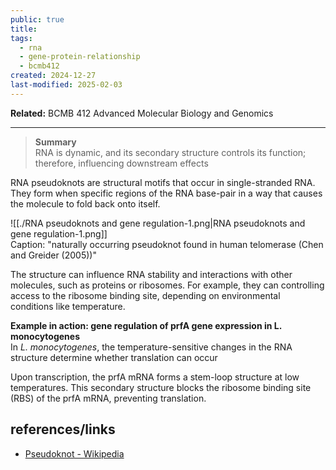 ```yaml
---
public: true
title: 
tags:
  - rna
  - gene-protein-relationship
  - bcmb412
created: 2024-12-27
last-modified: 2025-02-03
---
```

**Related:** BCMB 412 Advanced Molecular Biology and Genomics  
  
---  
  
> **Summary**  
> RNA is dynamic, and its secondary structure controls its function; therefore, influencing downstream effects  
  
RNA pseudoknots are structural motifs that occur in single-stranded RNA. They form when specific regions of the RNA base-pair in a way that causes the molecule to fold back onto itself.  
  
![[./RNA pseudoknots and gene regulation-1.png|RNA pseudoknots and gene regulation-1.png]]  
Caption: "naturally occurring pseudoknot found in human telomerase (Chen and Greider (2005))"  
   
 The structure can influence RNA stability and interactions with other molecules, such as proteins or ribosomes. For example, they can controlling access to the ribosome binding site, depending on environmental conditions like temperature.  
  
**Example in action: gene regulation of prfA gene expression in L. monocytogenes**  
In _L. monocytogenes_, the temperature-sensitive changes in the RNA structure determine whether translation can occur  
  
Upon transcription, the prfA mRNA forms a stem-loop structure at low temperatures. This secondary structure blocks the ribosome binding site (RBS) of the prfA mRNA, preventing translation.  
  
  
  
## references/links  
* [Pseudoknot - Wikipedia](https://en.wikipedia.org/wiki/Pseudoknot)  
